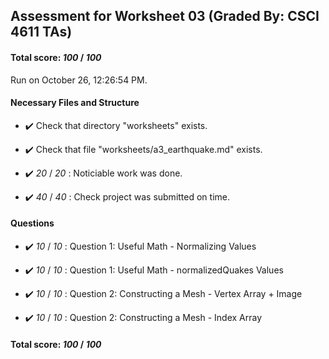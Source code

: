 ## Assessment for Worksheet 03 (Graded By: CSCI 4611 TAs)

#### Total score: _100_ / _100_

Run on October 26, 12:26:54 PM.


#### Necessary Files and Structure

+ :heavy_check_mark:  Check that directory "worksheets" exists.

+ :heavy_check_mark:  Check that file "worksheets/a3_earthquake.md" exists.

+ :heavy_check_mark:  _20_ / _20_ :  Noticiable work was done.

    

+ :heavy_check_mark:  _40_ / _40_ :  Check project was submitted on time.




#### Questions

+ :heavy_check_mark:  _10_ / _10_ :  Question 1: Useful Math - Normalizing Values

    

+ :heavy_check_mark:  _10_ / _10_ :  Question 1: Useful Math - normalizedQuakes Values

    

+ :heavy_check_mark:  _10_ / _10_ :  Question 2: Constructing a Mesh - Vertex Array + Image

    

+ :heavy_check_mark:  _10_ / _10_ :  Question 2: Constructing a Mesh - Index Array

    

#### Total score: _100_ / _100_

